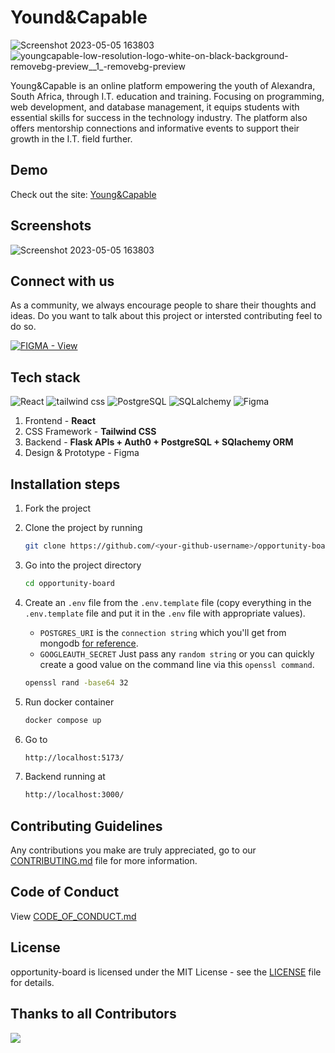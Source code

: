 # Yound&Capable 

![Screenshot 2023-05-05 163803]()![youngcapable-low-resolution-logo-white-on-black-background-removebg-preview__1_-removebg-preview](https://github.com/KagontleBooysen/Young-Capable_web-app/assets/106469425/ca08cbd3-4a05-4e6a-9a49-60e1258cd799)


Young&Capable is an online platform empowering the youth of Alexandra, South Africa, through I.T. education and training. Focusing on programming, web development, and database management, it equips students with essential skills for success in the technology industry. The platform also offers mentorship connections and informative events to support their growth in the I.T. field further.


## Demo

Check out the site: [Young&Capable](https://youngandcapable.netlify.app)

## Screenshots

![Screenshot 2023-05-05 163803](https://github.com/KagontleBooysen/Young-Capable_web-app/assets/106469425/c7ec6a9c-4759-45a0-968f-d52951d60b01)



## Connect with us

As a community, we always encourage people to share their thoughts and ideas. Do you want to talk about this project or intersted contributing feel to do so.

[![FIGMA - View](https://img.shields.io/badge/Figma-View-2ea44f?style=for-the-badge&logo=figma&logoColor=white)](https://www.figma.com/proto/jwqIT3fE5PPi8UkibeKuZf/final-ALU-opportunity-board?node-id=6-820&starting-point-node-id=40%3A936-board)

## Tech stack

![React](https://img.shields.io/badge/React-305FCB?style=for-the-badge&logo=next.js&logoColor=white)
![tailwind css](https://img.shields.io/badge/tailwind_css-305FCB?style=for-the-badge&logo=tailwindcss&logoColor=white)
![PostgreSQL](https://img.shields.io/badge/PostgreSQL-305FCB?style=for-the-badge&logo=mongodb&logoColor=white)
![SQLalchemy](https://img.shields.io/badge/SQLalchemy-305FCB?style=for-the-badge&logo=prisma&logoColor=white)
![Figma](https://img.shields.io/badge/Figma-305FCB?style=for-the-badge&logo=figma&logoColor=white)

1. Frontend - **React**
2. CSS Framework - **Tailwind CSS**
3. Backend - **Flask APIs + Auth0 + PostgreSQL + SQlachemy ORM**
4. Design & Prototype - Figma

## Installation steps

1. Fork the project

2. Clone the project by running
   ```sh
   git clone https://github.com/<your-github-username>/opportunity-board.git
   ```
3. Go into the project directory
   ```sh
   cd opportunity-board
   ```
4. Create an `.env` file from the `.env.template` file (copy everything in the `.env.template` file and put it in the `.env` file with appropriate values).

   - `POSTGRES_URI` is the `connection string` which you'll get from mongodb [for reference](https://www.mongodb.com/docs/manual/reference/connection-string/).
   - `GOOGLEAUTH_SECRET` Just pass any `random string` or you can quickly create a good value on the command line via this `openssl command`.

   ```sh
   openssl rand -base64 32
   ```

5. Run docker container
   ```sh
   docker compose up
   ```
6. Go to
   ```sh
   http://localhost:5173/
   ```
7. Backend running at
   ```sh
   http://localhost:3000/
   ```

## Contributing Guidelines

Any contributions you make are truly appreciated, go to our [CONTRIBUTING.md](https://github.com/ALU-Opportunity-Board/opportunity-board/blob/develop/CONTRIBUTING.md) file for more information.

## Code of Conduct

View [CODE_OF_CONDUCT.md](https://github.com/ALU-Opportunity-Board/opportunity-board/blob/develop/CODE_OF_CONDUCT.md)

## License

opportunity-board is licensed under the MIT License - see the [LICENSE](https://github.com/ALU-Opportunity-Board/opportunity-board/blob/main/LICENSE) file for details.

## Thanks to all Contributors

<a href="https://github.com/ALU-Opportunity-Board
/opportunity-board/graphs/contributors">
<img src="https://contrib.rocks/image?repo=ALU-Opprtunity-Board/opportunity-board" />
</a>
